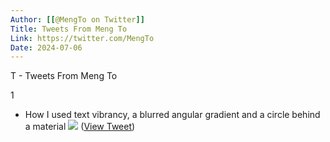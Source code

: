 ```yaml
---
Author: [[@MengTo on Twitter]]
Title: Tweets From Meng To
Link: https://twitter.com/MengTo
Date: 2024-07-06
---
```

T - Tweets From Meng To

1
- How I used text vibrancy, a blurred angular gradient and a circle behind a material 
  ![](https://pbs.twimg.com/media/E5stFYuXEAA8O0A.jpg) ([View Tweet](https://twitter.com/MengTo/status/1412772632450244608))
